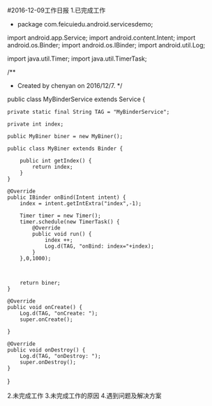 #2016-12-09工作日报
1.已完成工作
* package com.feicuiedu.android.servicesdemo;

import android.app.Service;
import android.content.Intent;
import android.os.Binder;
import android.os.IBinder;
import android.util.Log;

import java.util.Timer;
import java.util.TimerTask;

/**
 * Created by chenyan on 2016/12/7.
 */

public class MyBinderService extends Service {

    private static final String TAG = "MyBinderService";

    private int index;

    public MyBiner biner = new MyBiner();

    public class MyBiner extends Binder {

        public int getIndex() {
            return index;
        }
    }

    @Override
    public IBinder onBind(Intent intent) {
        index = intent.getIntExtra("index",-1);

        Timer timer = new Timer();
        timer.schedule(new TimerTask() {
            @Override
            public void run() {
                index ++;
                Log.d(TAG, "onBind: index="+index);
            }
        },0,1000);



        return biner;
    }

    @Override
    public void onCreate() {
        Log.d(TAG, "onCreate: ");
        super.onCreate();

    }

    @Override
    public void onDestroy() {
        Log.d(TAG, "onDestroy: ");
        super.onDestroy();
    }


}

2.未完成工作
3.未完成工作的原因
4.遇到问题及解决方案
